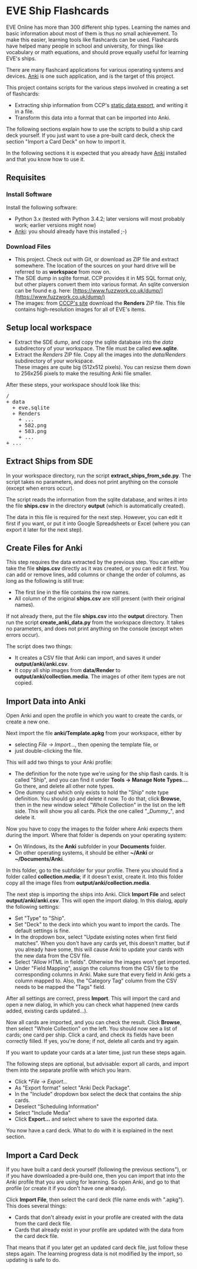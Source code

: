 # EVE Ship Flashcards

EVE Online has more than 300 different ship types. Learning the names and basic information about most of them is thus no small achievement. To make this easier, learning tools like flashcards can be used. Flashcards have helped many people in school and university, for things like vocabulary or math equations, and should prove equally useful for learning EVE's ships.

There are many flashcard applications for various operating systems and devices. [Anki][anki] is one such application, and is the target of this project.

This project contains scripts for the various steps involved in creating a set of flashcards:
* Extracting ship information from CCP's [static data export][ccp-sde], and writing it in a file.
* Transform this data into a format that can be imported into Anki.

The following sections explain how to use the scripts to build a ship card deck yourself. If you just want to use a pre-built card deck, check the section "Import a Card Deck" on how to import it.

In the following sections it is expected that you already have [Anki][anki] installed and that you know how to use it.


## Requisites

### Install Software

Install the following software:

* Python 3.x (tested with Python 3.4.2; later versions will most probably work; earlier versions might now)
* [Anki][anki]: you should already have this installed ;-)

### Download Files

* This project. Check out with Git, or download as ZIP file and extract somewhere. The location of the sources on your hard drive will be referred to as **workspace** from now on.
* The SDE dump in sqlite format. CCP provides it in MS SQL format only, but other players convert them into various format. An sqlite conversion can be found e.g. here: [https://www.fuzzwork.co.uk/dump/](https://www.fuzzwork.co.uk/dump/)
* The images: from [CCCP's site][ccp-sde] download the **Renders** ZIP file. This file contains high-resolution images for all of EVE's items.


## Setup local workspace

* Extract the SDE dump, and copy the sqlite database into the *data* subdirectory of your workspace. The file must be called **eve.sqlite**.
* Extract the *Renders* ZIP file. Copy all the images into the *data/Renders* subdirectory of your workspace.  
These images are quite big (512x512 pixels). You can resizse them down to 256x256 pixels to make the resulting Anki file smaller.

After these steps, your workspace should look like this:
<pre>
/
+ data
  + eve.sqlite
  + Renders
    + ...
    + 582.png
    + 583.png
    + ...
+ ...
</pre>


## Extract Ships from SDE

In your workspace directory, run the script **extract_ships_from_sde.py**. The script takes no parameters, and does not print anything on the console (except when errors occur).

The script reads the information from the sqlite database, and writes it into the file **ships.csv** in the directory **output** (which is automatically created).

The data in this file is required for the next step. However, you can edit it first if you want, or put it into Google Spreadsheets or Excel (where you can export it later for the next step).


## Create Files for Anki

This step requires the data extracted by the previous step. You can either take the file **ships.csv** directly as it was created, or you can edit it first. You can add or remove lines, add columns or change the order of columns, as long as the following is still true:

* The first line in the file contains the row names.
* All column of the original **ships.csv** are still present (with their original names).

If not already there, put the file **ships.csv** into the **output** directory. Then run the script **create_anki_data.py** from the workspace directory. It takes no parameters, and does not print anything on the console (except when errors occur).

The script does two things:

* It creates a CSV file that Anki can import, and saves it under **output/anki/anki.csv**.
* It copy all ship images from **data/Render** to **output/anki/collection.media**. The images of other item types are not copied.


## Import Data into Anki

Open Anki and open the profile in which you want to create the cards, or create a new one.

Next import the file **anki/Template.apkg** from your workspace, either by

* selecting *File -> Import...*, then opening the template file, or
* just double-clicking the file.

This will add two things to your Anki profile:

* The definition for the note type we're using for the ship flash cards. It is called "Ship", and you can find it under **Tools -> Manage Note Types...**. Go there, and delete all other note types.
* One dummy card which only exists to hold the "Ship" note type definition. You should go and delete it now. To do that, click **Browse**, then in the new window select "Whole Collection" in the list on the left side. This will show you all cards. Pick the one called "\__Dummy__", and delete it.

Now you have to copy the images to the folder where Anki expects them during the import. Where that folder is depends on your operating system:

* On Windows, its the **Anki** subfolder in your **Documents** folder.
* On other operating systems, it should be either **~/Anki** or **~/Documents/Anki**.

In this folder, go to the subfolder for your profile. There you should find a folder called **collection.media**; if it doesn't exist, create it. Into this folder copy all the image files from **output/anki/collection.media**.

The next step is importing the ships into Anki. Click **Import File** and select **output/anki/anki.csv**. This will open the import dialog. In this dialog, apply the following settings:

* Set "Type" to "Ship".
* Set "Deck" to the deck into which you want to import the cards. The default settings is fine.
* In the dropdown box, select "Update existing notes when first field matches". When you don't have any cards yet, this doesn't matter, but if you already have some, this will cause Anki to update your cards with the new data from the CSV file.
* Select "Allow HTML in fields". Otherwise the images won't get imported.
* Under "Field Mapping", assign the columns from the CSV file to the corresponding columns in Anki. Make sure that every field in Anki gets a column mapped to. Also, the "Category Tag" column from the CSV needs to be mapped the "Tags" field.

After all settings are correct, press **Import**. This will import the card and open a new dialog, in which you can check what happened (new cards added, existing cards updated...).

Now all cards are imported, and you can check the result. Click **Browse**, then select "Whole Collection" on the left. You should now see a list of cards; one card per ship. Click a card, and check its fields have been correctly filled. If yes, you're done; if not, delete all cards and try again.

If you want to update your cards at a later time, just run these steps again.

The following steps are optional, but advisable: export all cards, and import them into the separate profile with which you learn.

* Click **File -> Export...*
* As "Export format" select "Anki Deck Package".
* In the "Include" dropdown box select the deck that contains the ship cards.
* Deselect "Scheduling Information"
* Select "Include Media"
* Click **Export...** and select where to save the exported data.

You now have a card deck. What to do with it is explained in the next section.

## Import a Card Deck

If you have built a card deck yourself (following the previous sections"), or if you have downloaded a pre-build one, then you can import that into the Anki profile that you are using for learning. So open Anki, and go to that profile (or create it if you don't have one already).

Click **Import File**, then select the card deck (file name ends with ".apkg"). This does several things:

* Cards that don't already exist in your profile are created with the data from the card deck file.
* Cards that already exist in your profile are updated with the data from the card deck file.

That means that if you later get an updated card deck file, just follow these steps again. The learning progress data is not modified by the import, so updating is safe to do.


[anki]: http://ankisrs.net/
[ccp-sde]: https://developers.eveonline.com/resource/static-data-export "CCP's Static Data Export"
[ccp-iec]: https://developers.eveonline.com/resource/image-export-collection "CCP's Image Export Collection"